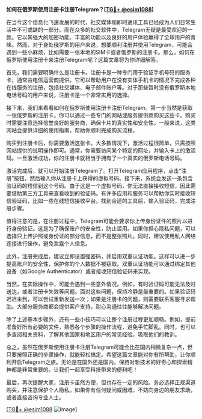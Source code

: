 **如何在俄罗斯使用注册卡注册Telegram？[[TG💪+ @esim1088](https://t.me/s/esim1088)]**

在当今这个信息化飞速发展的时代，社交媒体和即时通讯工具已经成为人们日常生活中不可或缺的一部分。而在众多的社交软件中，Telegram无疑是最受欢迎的一款。它以其强大的加密功能、丰富的功能以及良好的用户体验赢得了全球用户的青睐。然而，对于身处俄罗斯的用户来说，想要顺利注册并使用Telegram，可能会遇到一些小麻烦，比如需要一张本地的SIM卡或者俄罗斯的注册卡。那么，如何在俄罗斯使用注册卡来注册Telegram呢？这篇文章将为你详细解答。

首先，我们需要明确什么是注册卡。注册卡是一种专门用于验证手机号码的服务卡，通常由电信运营商提供。它可以帮助用户在没有实体手机卡的情况下完成各种在线服务的注册，包括社交媒体、电子邮件账户等。对于那些暂时没有俄罗斯本地电话号码的用户来说，注册卡是一个非常实用的选择。

接下来，我们来看看如何在俄罗斯使用注册卡注册Telegram。第一步当然是获取一张俄罗斯的注册卡。你可以通过一些专门的网站或服务提供商购买这些卡。购买时需要注意选择信誉良好的服务商，确保卡片的真实性和安全性。一般来说，这类网站会提供详细的使用指南，帮助你顺利完成购买流程。

购买到注册卡后，你需要激活这张卡。大多数情况下，激活过程很简单，只需按照网站提供的说明操作即可。通常，你需要访问某个特定的网址，并输入卡上的激活码。一旦激活成功，你的注册卡就相当于拥有了一个真实的俄罗斯电话号码。

激活完成后，就可以开始注册Telegram了。打开Telegram应用程序，点击“注册”按钮，然后输入你从注册卡上获得的虚拟号码。接下来，系统会发送一条包含验证码的短信到这个号码。由于这是一个虚拟号码，你无法直接接收短信，因此需要借助第三方工具来查看收到的验证码。有许多应用和服务可以帮助你实时接收短信验证码，比如一些在线短信接收平台。找到合适的工具后，输入验证码，完成注册步骤。

值得注意的是，在注册过程中，Telegram可能会要求你上传身份证件的照片以进行身份验证。这是为了确保账户的安全性，防止滥用。如果你担心隐私问题，可以选择只上传护照或身份证的部分信息，而不是整张照片。同时，建议使用私人网络连接进行操作，避免泄露个人信息。

此外，注册完成后，建议立即设置强密码，并启用双重认证功能。这样可以进一步提高账户的安全性，保护你的个人数据不被窃取。双重认证功能可以通过绑定其他设备（如Google Authenticator）或者接收短信验证码来实现。

当然，在实际操作中，可能会遇到一些意外情况。例如，有时验证码可能无法及时送达，或者注册卡失效等问题。面对这些问题，保持冷静是最重要的。如果验证码迟迟未到，可以尝试重新发送一次；如果是注册卡的问题，则需要联系客服寻求帮助。大部分服务商都会提供客户支持，耐心沟通往往能够解决问题。

除了上述基本步骤外，还有一些小技巧可以让整个注册过程更加顺畅。例如，提前准备好所有必要的文件，熟悉各个步骤的操作流程，避免手忙脚乱。同时，也可以多查阅相关资料，了解其他国家和地区用户的常见经验，吸取他们的教训。

总之，虽然在俄罗斯使用注册卡注册Telegram可能会比在国内稍微复杂一点，但只要按照正确的步骤操作，就能轻松搞定。希望这篇文章能对你有所帮助，让你顺利开启Telegram之旅。无论是在国外还是国内，保持对新技术的好奇心和探索精神都是非常重要的。让我们一起享受科技带来的便利吧！

最后，再次提醒大家，注册卡虽然方便，但也存在一定的风险。务必选择正规渠道购买，并注意保护个人隐私。如果你有任何疑问或困难，不妨向身边的朋友求助，或者直接咨询专业人士。

[[TG💪+ @esim1088](https://t.me/s/esim1088) ![Image](https://i.postimg.cc/4NQfJmqS/Snipaste-2025-05-13-00-14-12.png)]
